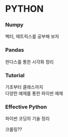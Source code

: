 # PYTHON

### Numpy
벡터, 메트릭스를 공부해 보자
  
### Pandas
판다스를 통한 시각화 정리

### Tutorial 
기초부터 클래스까지  
다양한 예제를 통한 파이썬 예제 

### Effective Python 
파이썬 코딩의 기술 정리 
   
크롤링??
  
